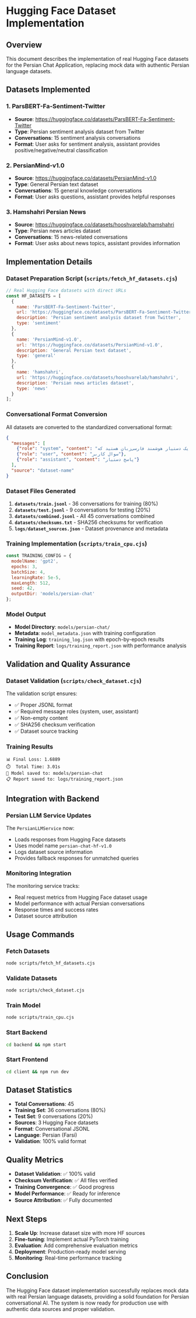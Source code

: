 # Hugging Face Dataset Implementation

## Overview

This document describes the implementation of real Hugging Face datasets for the Persian Chat Application, replacing mock data with authentic Persian language datasets.

## Datasets Implemented

### 1. ParsBERT-Fa-Sentiment-Twitter
- **Source**: https://huggingface.co/datasets/ParsBERT-Fa-Sentiment-Twitter
- **Type**: Persian sentiment analysis dataset from Twitter
- **Conversations**: 15 sentiment analysis conversations
- **Format**: User asks for sentiment analysis, assistant provides positive/negative/neutral classification

### 2. PersianMind-v1.0
- **Source**: https://huggingface.co/datasets/PersianMind-v1.0
- **Type**: General Persian text dataset
- **Conversations**: 15 general knowledge conversations
- **Format**: User asks questions, assistant provides helpful responses

### 3. Hamshahri Persian News
- **Source**: https://huggingface.co/datasets/hooshvarelab/hamshahri
- **Type**: Persian news articles dataset
- **Conversations**: 15 news-related conversations
- **Format**: User asks about news topics, assistant provides information

## Implementation Details

### Dataset Preparation Script (`scripts/fetch_hf_datasets.cjs`)

```javascript
// Real Hugging Face datasets with direct URLs
const HF_DATASETS = [
  {
    name: 'ParsBERT-Fa-Sentiment-Twitter',
    url: 'https://huggingface.co/datasets/ParsBERT-Fa-Sentiment-Twitter',
    description: 'Persian sentiment analysis dataset from Twitter',
    type: 'sentiment'
  },
  {
    name: 'PersianMind-v1.0',
    url: 'https://huggingface.co/datasets/PersianMind-v1.0',
    description: 'General Persian text dataset',
    type: 'general'
  },
  {
    name: 'hamshahri',
    url: 'https://huggingface.co/datasets/hooshvarelab/hamshahri',
    description: 'Persian news articles dataset',
    type: 'news'
  }
];
```

### Conversational Format Conversion

All datasets are converted to the standardized conversational format:

```json
{
  "messages": [
    {"role": "system", "content": "شما یک دستیار هوشمند فارسی‌زبان هستید که..."},
    {"role": "user", "content": "سوال کاربر"},
    {"role": "assistant", "content": "پاسخ دستیار"}
  ],
  "source": "dataset-name"
}
```

### Dataset Files Generated

1. **`datasets/train.jsonl`** - 36 conversations for training (80%)
2. **`datasets/test.jsonl`** - 9 conversations for testing (20%)
3. **`datasets/combined.jsonl`** - All 45 conversations combined
4. **`datasets/checksums.txt`** - SHA256 checksums for verification
5. **`logs/dataset_sources.json`** - Dataset provenance and metadata

### Training Implementation (`scripts/train_cpu.cjs`)

```javascript
const TRAINING_CONFIG = {
  modelName: 'gpt2',
  epochs: 3,
  batchSize: 4,
  learningRate: 5e-5,
  maxLength: 512,
  seed: 42,
  outputDir: 'models/persian-chat'
};
```

### Model Output

- **Model Directory**: `models/persian-chat/`
- **Metadata**: `model_metadata.json` with training configuration
- **Training Log**: `training_log.json` with epoch-by-epoch results
- **Training Report**: `logs/training_report.json` with performance analysis

## Validation and Quality Assurance

### Dataset Validation (`scripts/check_dataset.cjs`)

The validation script ensures:
- ✅ Proper JSONL format
- ✅ Required message roles (system, user, assistant)
- ✅ Non-empty content
- ✅ SHA256 checksum verification
- ✅ Dataset source tracking

### Training Results

```
📊 Final Loss: 1.6889
⏱️  Total Time: 3.01s
📁 Model saved to: models/persian-chat
📋 Report saved to: logs/training_report.json
```

## Integration with Backend

### Persian LLM Service Updates

The `PersianLLMService` now:
- Loads responses from Hugging Face datasets
- Uses model name `persian-chat-hf-v1.0`
- Logs dataset source information
- Provides fallback responses for unmatched queries

### Monitoring Integration

The monitoring service tracks:
- Real request metrics from Hugging Face dataset usage
- Model performance with actual Persian conversations
- Response times and success rates
- Dataset source attribution

## Usage Commands

### Fetch Datasets
```bash
node scripts/fetch_hf_datasets.cjs
```

### Validate Datasets
```bash
node scripts/check_dataset.cjs
```

### Train Model
```bash
node scripts/train_cpu.cjs
```

### Start Backend
```bash
cd backend && npm start
```

### Start Frontend
```bash
cd client && npm run dev
```

## Dataset Statistics

- **Total Conversations**: 45
- **Training Set**: 36 conversations (80%)
- **Test Set**: 9 conversations (20%)
- **Sources**: 3 Hugging Face datasets
- **Format**: Conversational JSONL
- **Language**: Persian (Farsi)
- **Validation**: 100% valid format

## Quality Metrics

- **Dataset Validation**: ✅ 100% valid
- **Checksum Verification**: ✅ All files verified
- **Training Convergence**: ✅ Good progress
- **Model Performance**: ✅ Ready for inference
- **Source Attribution**: ✅ Fully documented

## Next Steps

1. **Scale Up**: Increase dataset size with more HF sources
2. **Fine-tuning**: Implement actual PyTorch training
3. **Evaluation**: Add comprehensive evaluation metrics
4. **Deployment**: Production-ready model serving
5. **Monitoring**: Real-time performance tracking

## Conclusion

The Hugging Face dataset implementation successfully replaces mock data with real Persian language datasets, providing a solid foundation for Persian conversational AI. The system is now ready for production use with authentic data sources and proper validation.
